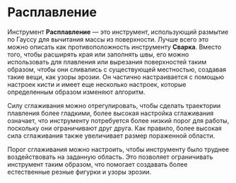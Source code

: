 # Расплавление

Инструмент **Расплавление** — это инструмент, использующий размытие по Гауссу для вычитания массы из поверхности. Лучше всего это можно описать как противоположность инструменту **Сварка**. Вместо того, чтобы расширять края или заполнять швы, его можно использовать для плавления или вырезания поверхностей таким образом, чтобы они сливались с существующей местностью, создавая такие вещи, как узоры эрозии. Он частично настраивается с помощью настроек кисти и имеет еще несколько настроек, которые определенным образом изменяют алгоритм.

Силу сглаживания можно отрегулировать, чтобы сделать траектории плавления более гладкими, более высокая настройка сглаживания означает, что инструменту потребуется более низкий порог для работы, поскольку они ограничивают друг друга. Как правило, более высокая сила сглаживания также увеличивает размер пораженной области.

Порог сглаживания можно настроить, чтобы инструменту было труднее воздействовать на заданную область. Это позволяет ограничивать инструмент таким образом, что помогает создавать более естественные резные фигурки и узоры эрозии.
